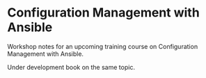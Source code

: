 # Configuration Management with Ansible

Workshop notes for an upcoming training course on Configuration Management with
Ansible.

Under development book on the same topic.
